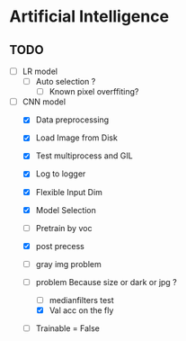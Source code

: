 # Artificial Intelligence 

## TODO 
- [ ] LR model
    - [ ] Auto selection ? 
        - [ ] Known pixel overffiting?
        
- [ ] CNN model 
    - [X] Data preprocessing 
    - [X] Load Image from Disk 
    - [x] Test multiprocess and GIL 
    - [x] Log to logger 
    - [x] Flexible Input Dim 
    - [x] Model Selection 
    - [ ] Pretrain by voc
    - [x] post precess
    - [ ] gray img problem
    - [ ] problem Because size or dark or jpg ?
        - [ ] medianfilters test 
        - [X] Val acc on the fly
    - [ ] Trainable = False
    